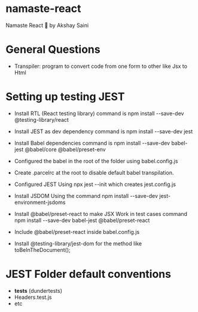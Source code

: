 # namaste-react
Namaste React 🚀 by Akshay Saini
# General Questions
- Transpiler: program to convert code from one form to other like Jsx to Html
# Setting up testing JEST
- Install RTL (React testing library) command is npm install --save-dev @testing-library/react

- Install JEST as dev dependency command is npm install --save-dev jest
- Install Babel dependencies command is npm install --save-dev babel-jest @babel/core @babel/preset-env
- Configured the babel in the root of the folder using babel.config.js
- Create .parcelrc at the root to disable default babel transpilation.
- Configured JEST Using npx jest --init which creates jest.config.js
- Install JSDOM Using the command npm install --save-dev jest-environment-jsdoms
- Install @babel/preset-react to make JSX Work in test cases command npm install --save-dev babel-jest @babel/preset-react
- Include @babel/preset-react inside babel.config.js
- Install @testing-library/jest-dom for the method like toBeInTheDocument();
# JEST Folder default conventions

-  __tests__ (dundertests)
-  Headers.test.js 
- etc